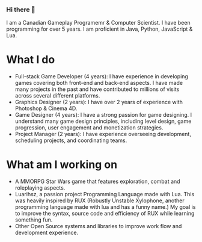 ### Hi there 👋
I am a Canadian Gameplay Programemr & Computer Scientist. I have been programming for over 5 years. I am proficient in Java, Python, JavaScript & Lua. 

# What I do
* Full-stack Game Developer (4 years): I have experience in developing games covering both front-end and back-end aspects. I have made many projects in the past and have contributed to millions of visits across several different platforms.
* Graphics Designer (2 years): I have over 2 years of experience with Photoshop & Cinema 4D. 
* Game Designer (4 years): I have a strong passion for game designing. I understand many game design principles, including level design, game progression, user engagement and monetization strategies. 
* Project Manager (2 years): I have experience overseeing development, scheduling projects, and coordinating teams.

# What am I working on
* A MMORPG Star Wars game that features exploration, combat and roleplaying aspects.
* Luarihsz, a passion project Programming Language made with Lua. This was heavily inspired by RUX (Robustly Unstable Xylophone, another programming language made with lua and has a funny name.) My goal is to improve the syntax, source code and efficiency of RUX while learning something fun.
* Other Open Source systems and libraries to improve work flow and development experience.
